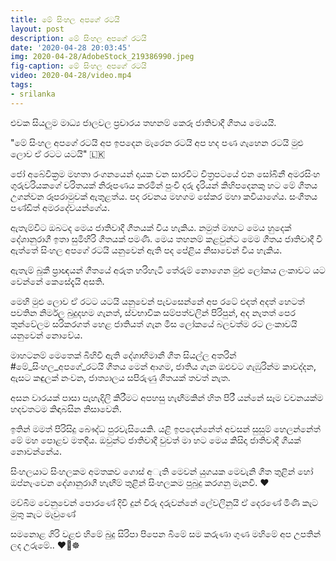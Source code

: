 ```yaml
---
title: මේ සිංහල අපගේ රටයි
layout: post
description: මේ සිංහල අපගේ රටයි
date: '2020-04-28 20:03:45'
img: 2020-04-28/AdobeStock_219386990.jpeg
fig-caption: මේ සිංහල අපගේ රටයි
video: 2020-04-28/video.mp4
tags:
- srilanka
---
```


එවක සියලුම මාධ්‍ය ජාලවල ප්‍රචාරය තහනම් කෙරූ ජාතිවාදී ගීතය මෙයයි.

"මේ සිංහල අපගේ රටයි
අප ඉපදෙන මැරෙන රටයි
අප හද පණ ගැහෙන රටයි
මුළු ලොව ඒ රටට යටයි" 🇱🇰

ජෝ අබේවික්‍රම මහතා රංගනයෙන් දායක වන සාරවිට චිත්‍රපටයේ එන සෝබිනී අමරසිංහ ගුරුවරියකගේ චරිතයක් නිරූපණය කරමින් පුංචි දරු දැරියන් කිහිපදෙනකු හට මේ ගීතය උගන්වන රූපරාමුවක් ඇතුළත්ය. පද රචනය මහගම සේකර මහා කවියාගේය. සංගීතය පණ්ඩිත් අමරදේවයන්ගේය.

ඇතැම්විට ඔබටද මෙය ජාතිවාදී ගීතයක් විය හැකිය. නමුත් මාහට මෙය හුදෙක් දේශානුරාගී ඉතා සුමිහිරි ගීතයක් පමණි. මෙය තහනම් කළවුන්ට මෙම ගීතය ජාතිවාදී වී ඇත්තේ සිංහල අපගේ රටයි යනුවෙන් ඇති පද පේළිය නිසාවෙන් විය හැකිය.

ඇතැම් බුකී ප්‍රාඥයන් ගීතයේ අරුත හරිහැටි තේරුම් නොගෙන මුළු ලෝකය ලංකාවට යට වෙන්නේ කෙසේදැයි අසති.

මෙහි මුළු ලොව ඒ රටට යටයි යනුවෙන් පැවසෙන්නේ අප රටේ එදත් අදත් හෙටත් පවතින නිර්මල බුදුදහම ගැනත්, ස්වභාවික සම්පත්වලින් පිරිපුන්, අද නැතත් පෙර තුන්වේලම සරිකරගත් හෙළ ජාතියත් ගැන මිස ලෝකයේ බලවත්ම රට ලංකාවයි යනුවෙන් නොවේය.

මාහටනම් මෙතෙක් බිහිවී ඇති දේශාභිමානී ගීත සියල්ල අතරින් #මේ_සිංහල_අපගේ_රටයි ගීතය මෙන් ආගම, ජාතිය ගැන ඔළුවට ගැඹුරින්ම කාවද්දන, ඇසට කඳුලක් නංවන, ජාත්‍යාලය සපිරුණු ගීතයක් තවත් නැත.

අසන වාරයක් පාසා පැහැදිලි කිරීමට අපහසු හැඟීමකින් හිත පිරී යන්නේ සෑම වචනයක්ම හදවතටම කිඳාබසින නිසාවෙනි.

ඉතින් මමත් පිරිසිදු බෞද්ධ පුරවැසියෙකි. යළි ඉපදෙන්නේත් අවසන් සුසුම් හෙලන්නේත් මේ මහ පොළව මතදීය. ඔවුන්ට ජාතිවාදී වුවත් මා හට මෙය කිසිදා ජාතිවාදී ගීයක් නොවන්නේය.

සිංහලයාට සිංහලකම අමතකව ගොස් අැති මෙවන් යුගයක මෙවැනි ගීත තුළින් හෝ ඔප්නැංවෙන දේශානුරාගී හැඟීම් තුළින් සිංහලකම පුබුදු කරගනු මැනවි. ❤️

මව්බිම වෙනුවෙන් පොරණේ
දිවි දුන් විරු දරුවන්නේ
ලේවලිනුයි ඒ දෙරණේ
මිණි කැට මුතු කැට මැවුණේ

සමනොළ ගිරි වළළු හිමේ
බුදු සිරිපා පිපෙන බිමේ
සම කරුණා ගුණ මහිමේ
අප උපතින් ලද උරුමේ.. ❤️🙏☸️

